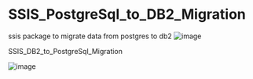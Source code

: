 # SSIS_PostgreSql_to_DB2_Migration
ssis package to migrate data from postgres to db2
![image](https://github.com/Pr0x1mo/SSIS_PostgreSql_to_DB2_Migration/assets/24753358/3366efe2-2329-4aae-bd9d-ee07fed1ef4b)

SSIS_DB2_to_PostgreSql_Migration

![image](https://github.com/Pr0x1mo/SSIS_PostgreSql_to_DB2_Migration-Terraform/assets/24753358/fa366450-eb05-4367-bf59-ef1fc5b3fcb4)
